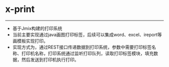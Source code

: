# x-print
***
- 基于Jmix构建的打印系统
- 当前主要实现通过java画图打印标签，后续可以集成word、excel、ireport等画模板实现打印。
- 实现方式为，通过REST接口传递数据到打印系统，参数中需要打印标签名称、打印机名称，打印系统通过监听打印队列，读取打印标签模块，填充数据，然后发送到打印机执行打印。
